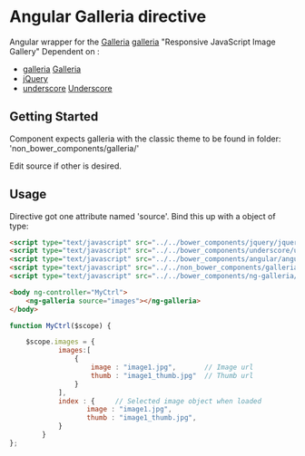 
Angular Galleria directive
=================

Angular wrapper for the [Galleria] [galleria]  "Responsive JavaScript Image Gallery"
Dependent on :
* [galleria] [Galleria]
* [jQuery][jquery]
* [underscore] [Underscore]



Getting Started
---------------

Component expects galleria with the classic theme to be found in folder:
'non_bower_components/galleria/'

Edit source if other is desired.




Usage
---------------

Directive got one attribute named 'source'. Bind this up with a object of type:


```html
<script type="text/javascript" src="../../bower_components/jquery/jquery.min.js"></script>
<script type="text/javascript" src="../../bower_components/underscore/underscore-min.js"></script>
<script type="text/javascript" src="../../bower_components/angular/angular.min.js"></script>
<script type="text/javascript" src="../../non_bower_components/galleria/galleria-1.3.3.min.js"></script>
<script type="text/javascript" src="../../bower_components/ng-galleria/ng-galleria.js"></script>

<body ng-controller="MyCtrl">
    <ng-galleria source="images"></ng-galleria>
</body>
```

```javascript
function MyCtrl($scope) {

    $scope.images = {
            images:[
                {
                    image : "image1.jpg",       // Image url
                    thumb : "image1_thumb.jpg"  // Thumb url
                }
            ],
            index : {     // Selected image object when loaded
                   image : "image1.jpg",
                   thumb : "image1_thumb.jpg",
            }
        }
};
```
[galleria]: http://galleria.io/
[jQuery]: http://jquery.com/
[underscore]: http://underscorejs.org/